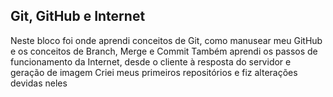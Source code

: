 ## Git, GitHub e Internet

Neste bloco foi onde aprendi conceitos de Git, como manusear meu GitHub e os conceitos de Branch, Merge e Commit
Também aprendi os passos de funcionamento da Internet, desde o cliente à resposta do servidor e geração de imagem
Criei meus primeiros repositórios e fiz alterações devidas neles

